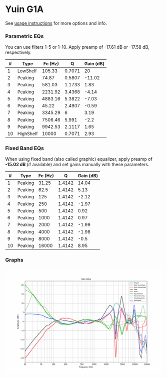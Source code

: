# Yuin G1A
See [usage instructions](https://github.com/jaakkopasanen/AutoEq#usage) for more options and info.

### Parametric EQs
You can use filters 1-5 or 1-10. Apply preamp of -17.61 dB or -17.58 dB, respectively.

|   # | Type      |   Fc (Hz) |      Q |   Gain (dB) |
|-----|-----------|-----------|--------|-------------|
|   1 | LowShelf  |    105.33 | 0.7071 |       20    |
|   2 | Peaking   |     74.87 | 0.5807 |      -11.02 |
|   3 | Peaking   |    581.03 | 1.1733 |        1.83 |
|   4 | Peaking   |   2231.92 | 3.4368 |       -4.14 |
|   5 | Peaking   |   4883.16 | 5.3822 |       -7.03 |
|   6 | Peaking   |     45.22 | 2.4907 |       -0.59 |
|   7 | Peaking   |   3345.29 | 6      |        3.19 |
|   8 | Peaking   |   7506.46 | 5.991  |       -2.2  |
|   9 | Peaking   |   9942.53 | 2.1117 |        1.65 |
|  10 | HighShelf |  10000    | 0.7071 |        2.93 |

### Fixed Band EQs
When using fixed band (also called graphic) equalizer, apply preamp of **-15.02 dB** (if available) and set gains manually with these parameters.

|   # | Type    |   Fc (Hz) |      Q |   Gain (dB) |
|-----|---------|-----------|--------|-------------|
|   1 | Peaking |     31.25 | 1.4142 |       14.04 |
|   2 | Peaking |     62.5  | 1.4142 |        5.13 |
|   3 | Peaking |    125    | 1.4142 |       -2.12 |
|   4 | Peaking |    250    | 1.4142 |       -1.97 |
|   5 | Peaking |    500    | 1.4142 |        0.92 |
|   6 | Peaking |   1000    | 1.4142 |        0.97 |
|   7 | Peaking |   2000    | 1.4142 |       -1.99 |
|   8 | Peaking |   4000    | 1.4142 |       -1.98 |
|   9 | Peaking |   8000    | 1.4142 |       -0.5  |
|  10 | Peaking |  16000    | 1.4142 |        8.95 |

### Graphs
![](./Yuin%20G1A.png)
